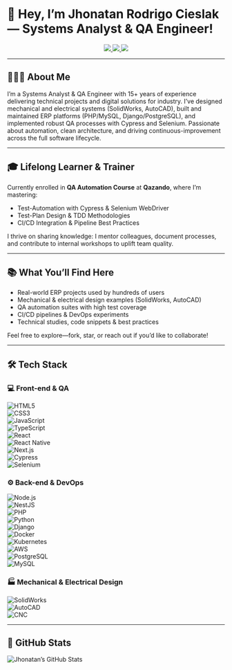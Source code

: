<h1>👋 Hey, I’m Jhonatan Rodrigo Cieslak — Systems Analyst & QA Engineer!</h1>
<p align="center">
  <a href="https://www.linkedin.com/in/jhonatan-cieslak">
    <img src="https://img.shields.io/badge/-LinkedIn-0077B5?style=flat-square&logo=linkedin&logoColor=white"/>
  </a>
  <a href="mailto:jhonatan.cieslak94@gmail.com">
    <img src="https://img.shields.io/badge/-Email-D14836?style=flat-square&logo=Gmail&logoColor=white"/>
  </a>
  <a href="https://github.com/jhonatancieslak">
    <img src="https://img.shields.io/badge/-GitHub-181717?style=flat-square&logo=github&logoColor=white"/>
  </a>
</p>

---

## 👨🏻‍💻 About Me

I’m a Systems Analyst & QA Engineer with 15+ years of experience delivering technical projects and digital solutions for industry. I’ve designed mechanical and electrical systems (SolidWorks, AutoCAD), built and maintained ERP platforms (PHP/MySQL, Django/PostgreSQL), and implemented robust QA processes with Cypress and Selenium. Passionate about automation, clean architecture, and driving continuous-improvement across the full software lifecycle.

---

## 🎓 Lifelong Learner & Trainer

Currently enrolled in **QA Automation Course** at **Qazando**, where I’m mastering:
- Test-Automation with Cypress & Selenium WebDriver  
- Test-Plan Design & TDD Methodologies  
- CI/CD Integration & Pipeline Best Practices  

I thrive on sharing knowledge: I mentor colleagues, document processes, and contribute to internal workshops to uplift team quality.

---

## 📚 What You’ll Find Here

- Real-world ERP projects used by hundreds of users  
- Mechanical & electrical design examples (SolidWorks, AutoCAD)  
- QA automation suites with high test coverage  
- CI/CD pipelines & DevOps experiments  
- Technical studies, code snippets & best practices  

Feel free to explore—fork, star, or reach out if you’d like to collaborate!

---

## 🛠 Tech Stack

### 💻 Front-end & QA  
![HTML5](https://img.shields.io/badge/-HTML5-333333?style=flat&logo=html5)  
![CSS3](https://img.shields.io/badge/-CSS3-333333?style=flat&logo=css3)  
![JavaScript](https://img.shields.io/badge/-JavaScript-333333?style=flat&logo=javascript)  
![TypeScript](https://img.shields.io/badge/-TypeScript-333333?style=flat&logo=typescript)  
![React](https://img.shields.io/badge/-React-333333?style=flat&logo=react)  
![React Native](https://img.shields.io/badge/-React%20Native-333333?style=flat&logo=react)  
![Next.js](https://img.shields.io/badge/-Next.js-333333?style=flat&logo=next.js)  
![Cypress](https://img.shields.io/badge/-Cypress-333333?style=flat&logo=cypress)  
![Selenium](https://img.shields.io/badge/-Selenium-333333?style=flat&logo=selenium)  

### ⚙️ Back-end & DevOps  
![Node.js](https://img.shields.io/badge/-Node.js-333333?style=flat&logo=node.js)  
![NestJS](https://img.shields.io/badge/-NestJS-333333?style=flat&logo=nestjs)  
![PHP](https://img.shields.io/badge/-PHP-333333?style=flat&logo=php)  
![Python](https://img.shields.io/badge/-Python-333333?style=flat&logo=python)  
![Django](https://img.shields.io/badge/-Django-333333?style=flat&logo=django)  
![Docker](https://img.shields.io/badge/-Docker-333333?style=flat&logo=docker)  
![Kubernetes](https://img.shields.io/badge/-Kubernetes-333333?style=flat&logo=kubernetes)  
![AWS](https://img.shields.io/badge/-AWS-333333?style=flat&logo=amazon-web-services)  
![PostgreSQL](https://img.shields.io/badge/-PostgreSQL-333333?style=flat&logo=postgresql)  
![MySQL](https://img.shields.io/badge/-MySQL-333333?style=flat&logo=mysql)  

### 🏭 Mechanical & Electrical Design  
![SolidWorks](https://img.shields.io/badge/-SolidWorks-333333?style=flat&logo=solidworks)  
![AutoCAD](https://img.shields.io/badge/-AutoCAD-333333?style=flat&logo=autocad)  
![CNC](https://img.shields.io/badge/-CNC%20Programming-333333?style=flat&logo=linux)  

---

## 🚀 GitHub Stats

![Jhonatan’s GitHub Stats](https://github-readme-stats.vercel.app/api?username=jhonatancieslak&show_icons=true&theme=dracula)
